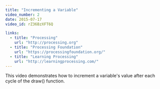 ```yaml
---
title: "Incrementing a Variable"
video_number: 2
date: 2015-07-17
video_id: rZ36BzXFT6Q

links:
  - title: "Processing"
    url: "http://processing.org"
  - title: "Processing Foundation"
    url: "https://processingfoundation.org/"
  - title: "Learning Processing"
    url: "http://learningprocessing.com/"
---
```


This video demonstrates how to increment a variable's value after each cycle of the draw() function.
